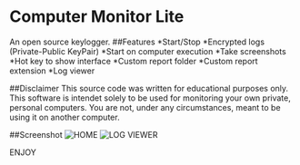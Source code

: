 # Computer Monitor Lite
An open source keylogger.
##Features
*Start/Stop
*Encrypted logs (Private-Public KeyPair)
*Start on computer execution
*Take screenshots
*Hot key to show interface
*Custom report folder
*Custom report extension
*Log viewer

##Disclaimer
This source code was written for educational purposes only. 
This software is intendet solely to be used for monitoring your own private, personal computers. You are not, under any circumstances, meant to be using it on another computer.

##Screenshot
![HOME](https://i.imgur.com/bMADx52.png)
![LOG VIEWER](https://i.imgur.com/enGwOsx.png)

ENJOY

